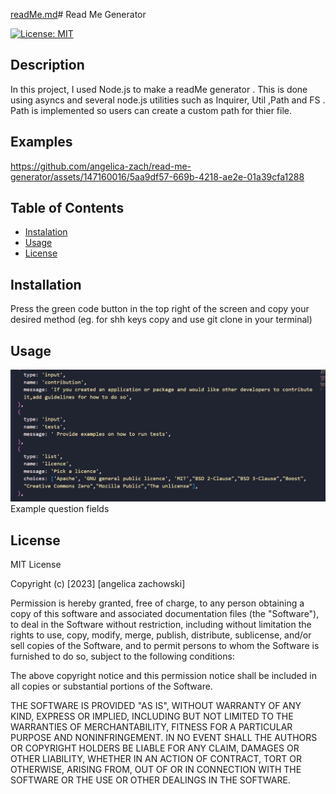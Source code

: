 [readMe.md](https://github.com/angelica-zach/read-me-generator/files/13928985/readMe.md)# Read Me Generator

[![License: MIT](https://img.shields.io/badge/License-MIT-yellow.svg)](https://opensource.org/licenses/MIT)

## Description

In this project, I used Node.js to make a readMe generator . This is done using asyncs and several node.js utilities such as Inquirer, Util ,Path and FS . Path is implemented so users can create a custom path for thier file.

## Examples 


https://github.com/angelica-zach/read-me-generator/assets/147160016/5aa9df57-669b-4218-ae2e-01a39cfa1288


## Table of Contents

- [Instalation](#Installation)
- [Usage](#Usage)
- [License](#License)

## Installation

Press the green code button in the top right of the screen and copy your desired method (eg. for shh keys copy and use git clone in your terminal)

## Usage

![generator](images/read-me.png) Example question fields

## License

MIT License

Copyright (c) [2023] [angelica zachowski]

Permission is hereby granted, free of charge, to any person obtaining a copy
of this software and associated documentation files (the "Software"), to deal
in the Software without restriction, including without limitation the rights
to use, copy, modify, merge, publish, distribute, sublicense, and/or sell
copies of the Software, and to permit persons to whom the Software is
furnished to do so, subject to the following conditions:

The above copyright notice and this permission notice shall be included in all
copies or substantial portions of the Software.

THE SOFTWARE IS PROVIDED "AS IS", WITHOUT WARRANTY OF ANY KIND, EXPRESS OR
IMPLIED, INCLUDING BUT NOT LIMITED TO THE WARRANTIES OF MERCHANTABILITY,
FITNESS FOR A PARTICULAR PURPOSE AND NONINFRINGEMENT. IN NO EVENT SHALL THE
AUTHORS OR COPYRIGHT HOLDERS BE LIABLE FOR ANY CLAIM, DAMAGES OR OTHER
LIABILITY, WHETHER IN AN ACTION OF CONTRACT, TORT OR OTHERWISE, ARISING FROM,
OUT OF OR IN CONNECTION WITH THE SOFTWARE OR THE USE OR OTHER DEALINGS IN THE
SOFTWARE.
